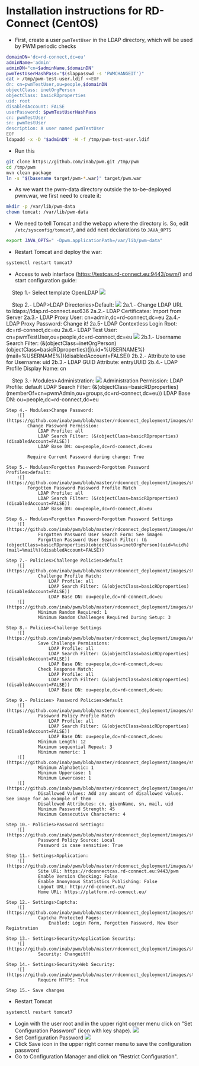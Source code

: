 Installation instructions for RD-Connect (CentOS)
=====

* First, create a user `pwmTestUser` in the LDAP directory, which will be used by PWM periodic checks

```bash
domainDN='dc=rd-connect,dc=eu'
adminName='admin'
adminDN="cn=$adminName,$domainDN"
pwmTestUserHashPass="$(slappasswd -s 'PWMCHANGEIT')"
cat > /tmp/pwm-test-user.ldif <<EOF
dn: cn=pwmTestUser,ou=people,$domainDN
objectClass: inetOrgPerson
objectClass: basicRDproperties
uid: root
disabledAccount: FALSE
userPassword: $pwmTestUserHashPass
cn: pwmTestUser
sn: pwmTestUser
description: A user named pwmTestUser
EOF
ldapadd -x -D "$adminDN" -W -f /tmp/pwm-test-user.ldif
```

* Run this
```bash
git clone https://github.com/inab/pwm.git /tmp/pwm
cd /tmp/pwm
mvn clean package
ln -s "$(basename target/pwm-*.war)" target/pwm.war
```
* As we want the pwm-data directory outside the to-be-deployed pwm.war, we first need to create it:
```bash
mkdir -p /var/lib/pwm-data
chown tomcat: /var/lib/pwm-data
```

* We need to tell Tomcat and the webapp where the directory is. So, edit `/etc/sysconfig/tomcat7`, and add next declarations to `JAVA_OPTS`
```bash
export JAVA_OPTS=" -Dpwm.applicationPath=/var/lib/pwm-data"
```

* Restart Tomcat and deploy the war:
```bash
systemctl restart tomcat7
```

* Access to web interface (https://testcas.rd-connect.eu:9443/pwm/) and start configuration guide:

    Step 1.- Select template OpenLDAP 
		![](https://github.com/inab/pwm/blob/master/rdconnect_deployment/images/step1.png)
		
    Step 2.- LDAP>LDAP Directories>Default:
		![](https://github.com/inab/pwm/blob/master/rdconnect_deployment/images/step2a.png)
			2a.1.- Change LDAP URL to ldaps://ldap.rd-connect.eu:636
			2a.2.- LDAP Certificates: Import from Server
			2a.3.- LDAP Proxy User: cn=admin,dc=rd-connect,dc=eu
			2a.4.- LDAP Proxy Password: Change it!
			2a.5- LDAP Contextless Login Root: dc=rd-connect,dc=eu
			2a.6.- LDAP Test User: cn=pwmTestUser,ou=people,dc=rd-connect,dc=eu
		![](https://github.com/inab/pwm/blob/master/rdconnect_deployment/images/step2b.png)
			2b.1.- Username Search Filter: (&(objectClass=inetOrgPerson)(objectClass=basicRDproperties)(|(uid=%USERNAME%)(mail=%USERNAME%))(disabledAccount=FALSE))
			2b.2.- Attribute to use for Username: uid
			2b.3.- LDAP GUID Attribute: entryUUID
			2b.4.- LDAP Profile Display Name: cn
			
    Step 3.- Modules>Administration:
		![](https://github.com/inab/pwm/blob/master/rdconnect_deployment/images/step3.png)
			Administration Permission:
				LDAP Profile: default
				LDAP Search Filter: (&(objectClass=basicRDproperties)(memberOf=cn=pwmAdmin,ou=groups,dc=rd-connect,dc=eu))
				LDAP Base DN: ou=people,dc=rd-connect,dc=eu
	
	Step 4.- Modules>Change Password:
		![](https://github.com/inab/pwm/blob/master/rdconnect_deployment/images/step4.png)
			Change Password Permission:
				LDAP Profile: all
				LDAP Search Filter: (&(objectClass=basicRDproperties)(disabledAccount=FALSE))
				LDAP Base DN: ou=people,dc=rd-connect,dc=eu
				
			Require Current Password during change: True
	
	Step 5.- Modules>Forgotten Password>Forgotten Password Profiles>default:
		![](https://github.com/inab/pwm/blob/master/rdconnect_deployment/images/step5.png)
			Forgotten Password Password Profile Match
				LDAP Profile: all
				LDAP Search Filter: (&(objectClass=basicRDproperties)(disabledAccount=FALSE))
				LDAP Base DN: ou=people,dc=rd-connect,dc=eu
	
	Step 6.- Modules>Forgotten Password>Forgotten Password Settings
		![](https://github.com/inab/pwm/blob/master/rdconnect_deployment/images/step6.png)
				Forgotten Password User Search Form: See image6
				Forgotten Password User Search Filter: (&(objectClass=basicRDproperties)(objectClass=inetOrgPerson)(uid=%uid%)(mail=%mail%)(disabledAccount=FALSE))
				
	Step 7.- Policies>Challenge Policies>default
		![](https://github.com/inab/pwm/blob/master/rdconnect_deployment/images/step7a.png)
				Challenge Profile Match:
					LDAP Profile: all
					LDAP Search Filter: (&(objectClass=basicRDproperties)(disabledAccount=FALSE))
				    LDAP Base DN: ou=people,dc=rd-connect,dc=eu
		![](https://github.com/inab/pwm/blob/master/rdconnect_deployment/images/step7b.png)
				Minimum Random Required: 1
				Minimum Random Challenges Required During Setup: 3
	
	Step 8.- Policies>Challenge Settings
		![](https://github.com/inab/pwm/blob/master/rdconnect_deployment/images/step8.png)
				Save Challenge Permissions:
					LDAP Profile: all
					LDAP Search Filter: (&(objectClass=basicRDproperties)(disabledAccount=FALSE))
					LDAP Base DN: ou=people,dc=rd-connect,dc=eu
				Check Response Match:
					LDAP Profile: all
					LDAP Search Filter: (&(objectClass=basicRDproperties)(disabledAccount=FALSE))
					LDAP Base DN: ou=people,dc=rd-connect,dc=eu
	
	Step 9.- Policies> Password Policies>default
		![](https://github.com/inab/pwm/blob/master/rdconnect_deployment/images/step9a.png)
				Password Policy Profile Match
					LDAP Profile: all
					LDAP Search Filter: (&(objectClass=basicRDproperties)(disabledAccount=FALSE))
					LDAP Base DN: ou=people,dc=rd-connect,dc=eu
				Minimum Length: 12
				Maximum sequential Repeat: 3
				Minimum numeric: 1
		![](https://github.com/inab/pwm/blob/master/rdconnect_deployment/images/step9b.png)
				Minimum Alphabetic: 1
				Minimum Uppercase: 1
				Minimum Lowercase: 1
		![](https://github.com/inab/pwm/blob/master/rdconnect_deployment/images/step9c.png)
				Disallowed Values: Add any amount of disallowed values. See image for an example of them
				Disallowed Attributes: cn, givenName, sn, mail, uid
				Minimum Password Strength: 45
				Maximum Consecutive Characters: 4
	
	Step 10.- Policies>Password Settings:
		![](https://github.com/inab/pwm/blob/master/rdconnect_deployment/images/step10.png)
				Password Policy Source: Local
				Password is case sensitive: True
				
	Step 11.- Settings>Application:
		![](https://github.com/inab/pwm/blob/master/rdconnect_deployment/images/step11.png)
				Site URL: https://rdconnectcas.rd-connect.eu:9443/pwm
				Enable Version Checking: False
				Enable Anonymous Statistics Publishing: False
				Logout URL: http://rd-connect.eu/
				Home URL: https://platform.rd-connect.eu/
	
	Step 12.- Settings>Captcha:
		![](https://github.com/inab/pwm/blob/master/rdconnect_deployment/images/step12.png)
				Captcha Protected Pages:
					Enabled: Login Form, Forgotten Password, New User Registration
	
	Step 13.- Settings>Security>Application Security:
		![](https://github.com/inab/pwm/blob/master/rdconnect_deployment/images/step13.png)
				Security: Changeit!!
					
	Step 14.- Settings>Security>Web Security:
		![](https://github.com/inab/pwm/blob/master/rdconnect_deployment/images/step14.png)
				Require HTTPS: True
    
    Step 15.- Save changes 	

* Restart Tomcat
```bash
systemctl restart tomcat7
```
* Login with the user root and in the upper right corner menu click on "Set Configuration Password" (icon with key shape).
    ![](https://github.com/inab/pwm/blob/master/rdconnect_deployment/images/step15.png)
* Set Configuration Password
    ![](https://github.com/inab/pwm/blob/master/rdconnect_deployment/images/step16.png)
* Click Save icon in the upper right corner menu to save the configuration password
* Go to Configuration Manager and click on "Restrict Configuration".
